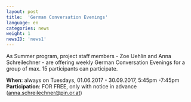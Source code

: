 ```yaml
---
layout: post
title:  'German Conversation Evenings'
language: en
categories: news 
weight: 1
newsID: 'news1'
---
```


As Summer program, project staff members - Zoe Uehlin and Anna Schreilechner - are offering weekly German Conversation Evenings for a group of max. 15 participants can participate.

**When**: always on Tuesdays, 01.06.2017 - 30.09.2017, 5:45pm -7:45pm  
**Participation**: FOR FREE, only with notice in advance (anna.schreilechner@pin.or.at) 
